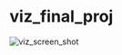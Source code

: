 # viz_final_proj

![viz_screen_shot](https://user-images.githubusercontent.com/54773742/118425843-0760ca00-b698-11eb-87fd-0d6b460d2772.png)

